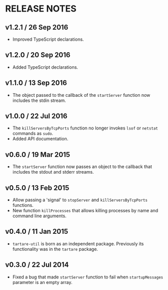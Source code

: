 # RELEASE NOTES

## v1.2.1 / 26 Sep 2016
* Improved TypeScript declarations.

## v1.2.0 / 20 Sep 2016
* Added TypeScript declarations.

## v1.1.0 / 13 Sep 2016
* The object passed to the callback of the `startServer` function now includes the stdin stream.

## v1.0.0 / 22 Jul 2016
* The `killServersByTcpPorts` function no longer invokes `lsof` or `netstat` commands as `sudo`.
* Added API documentation.

## v0.6.0 / 19 Mar 2015
* The `startServer` function now passes an object to the callback that includes the stdout and stderr streams.

## v0.5.0 / 13 Feb 2015
* Allow passing a 'signal' to `stopServer` and `killServersByTcpPorts` functions.
* New function `killProcesses` that allows killing processes by name and command line arguments.

## v0.4.0 / 11 Jan 2015
* `tartare-util` is born as an independent package. Previously its functionality was in the `tartare` package.

## v0.3.0 / 22 Jul 2014
* Fixed a bug that made `startServer` function to fail when `startupMessages` parameter is an empty array.
